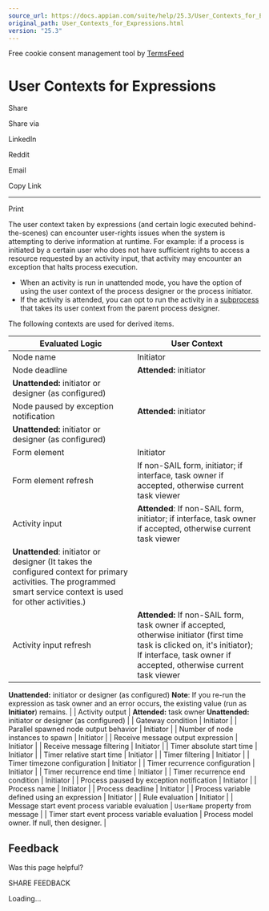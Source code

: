 ```yaml
---
source_url: https://docs.appian.com/suite/help/25.3/User_Contexts_for_Expressions.html
original_path: User_Contexts_for_Expressions.html
version: "25.3"
---
```


Free cookie consent management tool by [TermsFeed](https://www.termsfeed.com/)

# User Contexts for Expressions

Share

Share via

LinkedIn

Reddit

Email

Copy Link

* * *

Print

The user context taken by expressions (and certain logic executed behind-the-scenes) can encounter user-rights issues when the system is attempting to derive information at runtime. For example: if a process is initiated by a certain user who does not have sufficient rights to access a resource requested by an activity input, that activity may encounter an exception that halts process execution.

-   When an activity is run in unattended mode, you have the option of using the user context of the process designer or the process initiator.
-   If the activity is attended, you can opt to run the activity in a [subprocess](Sub-Process_Activity.html) that takes its user context from the parent process designer.

The following contexts are used for derived items.

| Evaluated Logic | User Context |
| --- | --- |
| Node name | Initiator |
| Node deadline | **Attended:** initiator
**Unattended:** initiator or designer (as configured) |
| Node paused by exception notification | **Attended:** initiator
**Unattended:** initiator or designer (as configured) |
| Form element | Initiator |
| Form element refresh | If non-SAIL form, initiator; if interface, task owner if accepted, otherwise current task viewer |
| Activity input | **Attended**: If non-SAIL form, initiator; if interface, task owner if accepted, otherwise current task viewer
**Unattended**: initiator or designer (It takes the configured context for primary activities. The programmed smart service context is used for other activities.) |
| Activity input refresh | **Attended:** If non-SAIL form, task owner if accepted, otherwise initiator (first time task is clicked on, it's initiator); If interface, task owner if accepted, otherwise current task viewer
**Unattended:** initiator or designer (as configured)
**Note**: If you re-run the expression as task owner and an error occurs, the existing value (run as **Initiator**) remains. |
| Activity output | **Attended:** task owner
**Unattended:** initiator or designer (as configured) |
| Gateway condition | Initiator |
| Parallel spawned node output behavior | Initiator |
| Number of node instances to spawn | Initiator |
| Receive message output expression | Initiator |
| Receive message filtering | Initiator |
| Timer absolute start time | Initiator |
| Timer relative start time | Initiator |
| Timer filtering | Initiator |
| Timer timezone configuration | Initiator |
| Timer recurrence configuration | Initiator |
| Timer recurrence end time | Initiator |
| Timer recurrence end condition | Initiator |
| Process paused by exception notification | Initiator |
| Process name | Initiator |
| Process deadline | Initiator |
| Process variable defined using an expression | Initiator |
| Rule evaluation | Initiator |
| Message start event process variable evaluation | `UserName` property from message |
| Timer start event process variable evaluation | Process model owner. If null, then designer. |

## Feedback

Was this page helpful?

SHARE FEEDBACK

Loading...
